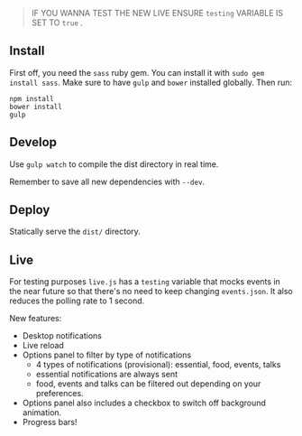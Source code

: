 > IF YOU WANNA TEST THE NEW LIVE ENSURE `testing` VARIABLE IS SET TO  `true` .

Install
-------

First off, you need the `sass` ruby gem. You can install it with `sudo
gem install sass`. Make sure to have `gulp` and `bower` installed
globally. Then run:

	npm install
	bower install
	gulp


Develop
-------

Use `gulp watch` to compile the dist directory in real time.

Remember to save all new dependencies with `--dev`.


Deploy
------

Statically serve the `dist/` directory.



## Live

For testing purposes `live.js` has a `testing` variable that mocks events in the near future so that there's no need to keep changing `events.json`. It also reduces the polling rate to 1 second.

New features:

- Desktop notifications
- Live reload
- Options panel to filter by type of notifications
  - 4 types of notifications (provisional): essential, food, events, talks
  - essential notifications are always sent
  - food, events and talks can be filtered out depending on your preferences.
- Options panel also includes a checkbox to switch off background animation.
- Progress bars!